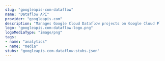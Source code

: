 ```yaml
---
slug: "googleapis-com-dataflow"
name: "Dataflow API"
provider: "googleapis.com"
description: "Manages Google Cloud Dataflow projects on Google Cloud Platform."
logo: "googleapis.com-dataflow-logo.png"
logoMediaType: "image/png"
tags:
- name: "analytics"
- name: "media"
stubs: "googleapis.com-dataflow-stubs.json"
---
```

